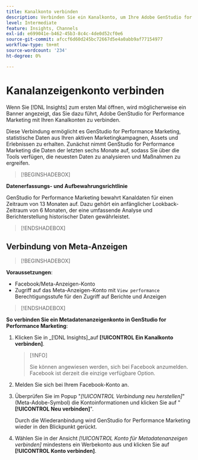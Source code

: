 ```yaml
---
title: Kanalkonto verbinden
description: Verbinden Sie ein Kanalkonto, um Ihre Adobe GenStudio for Performance Marketing-Marketingkampagnen und die Asset-Leistung zu überwachen.
level: Intermediate
feature: Insights, Channels
exl-id: e699041e-b462-45b3-8c4c-4de0d52cf0e6
source-git-commit: afccf6d60d245bc72667d5e4a0abb9af77154977
workflow-type: tm+mt
source-wordcount: '234'
ht-degree: 0%

---
```


# Kanalanzeigenkonto verbinden

Wenn Sie [!DNL Insights] zum ersten Mal öffnen, wird möglicherweise ein Banner angezeigt, das Sie dazu führt, Adobe GenStudio for Performance Marketing mit Ihren Kanalkonten zu verbinden.

Diese Verbindung ermöglicht es GenStudio for Performance Marketing, statistische Daten aus Ihren aktiven Marketingkampagnen, Assets und Erlebnissen zu erhalten. Zunächst nimmt GenStudio for Performance Marketing die Daten der letzten sechs Monate auf, sodass Sie über die Tools verfügen, die neuesten Daten zu analysieren und Maßnahmen zu ergreifen.

>[!BEGINSHADEBOX]

**Datenerfassungs- und Aufbewahrungsrichtlinie**

GenStudio for Performance Marketing bewahrt Kanaldaten für einen Zeitraum von 13 Monaten auf. Dazu gehört ein anfänglicher Lookback-Zeitraum von 6 Monaten, der eine umfassende Analyse und Berichterstellung historischer Daten gewährleistet.

>[!ENDSHADEBOX]

## Verbindung von Meta-Anzeigen

>[!BEGINSHADEBOX]

**Voraussetzungen**:

- Facebook/Meta-Anzeigen-Konto
- Zugriff auf das Meta-Anzeigen-Konto mit `View performance` Berechtigungsstufe für den Zugriff auf Berichte und Anzeigen

>[!ENDSHADEBOX]

**So verbinden Sie ein Metadatenanzeigenkonto in GenStudio for Performance Marketing**:

1. Klicken Sie in _[!DNL Insights]_auf **[!UICONTROL Ein Kanalkonto verbinden]**.

   >[!INFO]
   >
   >Sie können angewiesen werden, sich bei Facebook anzumelden. Facebook ist derzeit die einzige verfügbare Option.

1. Melden Sie sich bei Ihrem Facebook-Konto an.

1. Überprüfen Sie im Popup &quot;_[!UICONTROL Verbindung neu herstellen]_&quot;(Meta-Adobe-Symbol) die Kontoinformationen und klicken Sie auf &quot;**[!UICONTROL Neu verbinden]**&quot;.

   Durch die Wiederanbindung wird GenStudio for Performance Marketing wieder in den Blickpunkt gerückt.

1. Wählen Sie in der Ansicht _[!UICONTROL Konto für Metadatenanzeigen verbinden]_ mindestens ein Werbekonto aus und klicken Sie auf **[!UICONTROL Konto verbinden]**.
<!--
>[!INFO]
>
>You may receive an error if you previously enrolled the channel account with GenStudio for Performance Marketing.

The new user experience shows a banner to connect an account. There is not option to connect yet after you have one connection.
-->
